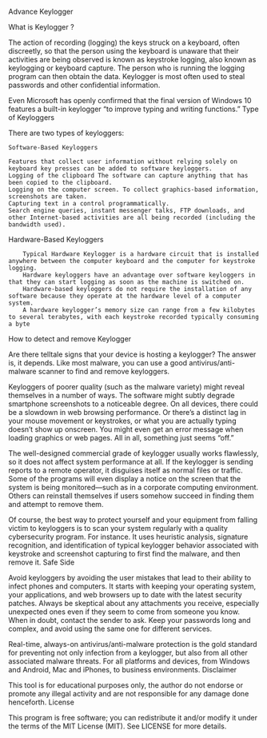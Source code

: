 Advance Keylogger

What is Keylogger ?

The action of recording (logging) the keys struck on a keyboard, often discreetly, so that the person using the keyboard is unaware that their activities are being observed is known as keystroke logging, also known as keylogging or keyboard capture. The person who is running the logging program can then obtain the data. Keylogger is most often used to steal passwords and other confidential information.

Even Microsoft has openly confirmed that the final version of Windows 10 features a built-in keylogger “to improve typing and writing functions.”
Type of Keyloggers

There are two types of keyloggers:

    Software-Based Keyloggers

    Features that collect user information without relying solely on keyboard key presses can be added to software keyloggers.
    Logging of the clipboard The software can capture anything that has been copied to the clipboard.
    Logging on the computer screen. To collect graphics-based information, screenshots are taken.
    Capturing text in a control programmatically.
    Search engine queries, instant messenger talks, FTP downloads, and other Internet-based activities are all being recorded (including the bandwidth used).

Hardware-Based Keyloggers

        Typical Hardware Keylogger is a hardware circuit that is installed anywhere between the computer keyboard and the computer for keystroke logging.
        Hardware keyloggers have an advantage over software keyloggers in that they can start logging as soon as the machine is switched on.
        Hardware-based keyloggers do not require the installation of any software because they operate at the hardware level of a computer system.
        A hardware keylogger’s memory size can range from a few kilobytes to several terabytes, with each keystroke recorded typically consuming a byte

How to detect and remove Keylogger

Are there telltale signs that your device is hosting a keylogger? The answer is, it depends. Like most malware, you can use a good antivirus/anti-malware scanner to find and remove keyloggers.

Keyloggers of poorer quality (such as the malware variety) might reveal themselves in a number of ways. The software might subtly degrade smartphone screenshots to a noticeable degree. On all devices, there could be a slowdown in web browsing performance. Or there’s a distinct lag in your mouse movement or keystrokes, or what you are actually typing doesn’t show up onscreen. You might even get an error message when loading graphics or web pages. All in all, something just seems “off.”

The well-designed commercial grade of keylogger usually works flawlessly, so it does not affect system performance at all. If the keylogger is sending reports to a remote operator, it disguises itself as normal files or traffic. Some of the programs will even display a notice on the screen that the system is being monitored—such as in a corporate computing environment. Others can reinstall themselves if users somehow succeed in finding them and attempt to remove them.

Of course, the best way to protect yourself and your equipment from falling victim to keyloggers is to scan your system regularly with a quality cybersecurity program. For instance. It uses heuristic analysis, signature recognition, and identification of typical keylogger behavior associated with keystroke and screenshot capturing to first find the malware, and then remove it.
Safe Side

Avoid keyloggers by avoiding the user mistakes that lead to their ability to infect phones and computers. It starts with keeping your operating system, your applications, and web browsers up to date with the latest security patches. Always be skeptical about any attachments you receive, especially unexpected ones even if they seem to come from someone you know. When in doubt, contact the sender to ask. Keep your passwords long and complex, and avoid using the same one for different services.

Real-time, always-on antivirus/anti-malware protection is the gold standard for preventing not only infection from a keylogger, but also from all other associated malware threats. For all platforms and devices, from Windows and Android, Mac and iPhones, to business environments.
Disclaimer

This tool is for educational purposes only, the author do not endorse or promote any illegal activity and are not responsible for any damage done henceforth.
License

This program is free software; you can redistribute it and/or modify it under the terms of the MIT License (MIT). See LICENSE for more details.
